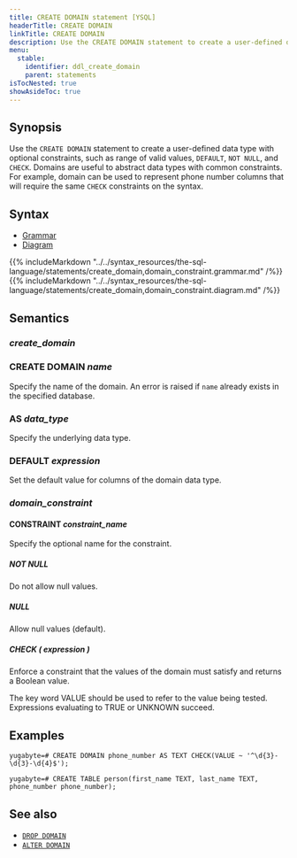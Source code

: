 ```yaml
---
title: CREATE DOMAIN statement [YSQL]
headerTitle: CREATE DOMAIN
linkTitle: CREATE DOMAIN
description: Use the CREATE DOMAIN statement to create a user-defined data type with optional constraints.
menu:
  stable:
    identifier: ddl_create_domain
    parent: statements
isTocNested: true
showAsideToc: true
---
```


## Synopsis

Use the `CREATE DOMAIN` statement to create a user-defined data type with optional constraints, such as range of valid values, `DEFAULT`, `NOT NULL`, and `CHECK`. Domains are useful to abstract data types with common constraints. For example, domain can be used to represent phone number columns that will require the same `CHECK` constraints on the syntax.

## Syntax

<ul class="nav nav-tabs nav-tabs-yb">
  <li >
    <a href="#grammar" class="nav-link active" id="grammar-tab" data-toggle="tab" role="tab" aria-controls="grammar" aria-selected="true">
      <i class="fas fa-file-alt" aria-hidden="true"></i>
      Grammar
    </a>
  </li>
  <li>
    <a href="#diagram" class="nav-link" id="diagram-tab" data-toggle="tab" role="tab" aria-controls="diagram" aria-selected="false">
      <i class="fas fa-project-diagram" aria-hidden="true"></i>
      Diagram
    </a>
  </li>
</ul>

<div class="tab-content">
  <div id="grammar" class="tab-pane fade show active" role="tabpanel" aria-labelledby="grammar-tab">
    {{% includeMarkdown "../../syntax_resources/the-sql-language/statements/create_domain,domain_constraint.grammar.md" /%}}
  </div>
  <div id="diagram" class="tab-pane fade" role="tabpanel" aria-labelledby="diagram-tab">
    {{% includeMarkdown "../../syntax_resources/the-sql-language/statements/create_domain,domain_constraint.diagram.md" /%}}
  </div>
</div>

## Semantics

### *create_domain*

### CREATE DOMAIN *name*

Specify the name of the domain. An error is raised if `name` already exists in the specified database.

### AS *data_type*

Specify the underlying data type.

### DEFAULT *expression*

Set the default value for columns of the domain data type.

### *domain_constraint*

#### CONSTRAINT *constraint_name*

Specify the optional name for the constraint.

##### NOT NULL

Do not allow null values.

##### NULL

Allow null values (default).

##### CHECK ( *expression* )

Enforce a constraint that the values of the domain must satisfy and returns a Boolean value.

The key word VALUE should be used to refer to the value being tested. Expressions evaluating to TRUE or UNKNOWN succeed.

## Examples

```plpgsql
yugabyte=# CREATE DOMAIN phone_number AS TEXT CHECK(VALUE ~ '^\d{3}-\d{3}-\d{4}$');
```

```plpgsql
yugabyte=# CREATE TABLE person(first_name TEXT, last_name TEXT, phone_number phone_number);
```

## See also

- [`DROP DOMAIN`](../ddl_drop_domain)
- [`ALTER DOMAIN`](../ddl_alter_domain)

